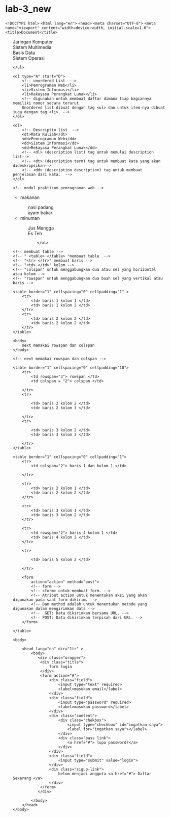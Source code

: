 # lab-3_new

`<!DOCTYPE html>`
`<html lang="en">`
`<head>`
    `<meta charset="UTF-8">`
    `<meta name="viewport" content="width=device-width, initial-scale=1.0">`
   `<title>Document</title>`
</head>
<body>
    <ul type="none" > <!-- Ordered List  -->
        <li>Jaringan Komputer</li>
        <li>Sistem Multimedia</li>
        <li>Basis Data</li>
        <li>Sistem Operasi</li> 
        <!-- Ordered List adalah list yang terurut -->
        <!-- "a" untuk membuat daftar dengan urutan abjad alfabet kecil
         "B" untuk membuat daftar dengan urutan abjad alfabet Besar
         "I" untuk membuat daftar dengan urutan angka romawi
         "i" untuk membuat daftar dengan urusan angka romawi kecil  -->
         <!-- "square" untuk simbol persegi -->
         <!-- "disc" (default) untuk simbol lingkaran disc-->
        <!-- "none" tidak memakai simbol -->
        <!-- "circle" untuk simbol lingkaran -->
              
    </ul>

    <ol type="A" start="D">
        <!-- unordered List  -->
        <li>Pemrograman Web</li>
        <li>Sistem Informasi</li>
        <li>Rekayasa Perangkat Lunak</li>
        <!-- digunakan untuk membuat daftar dimana tiap bagiannya memiliki nomor secara terurut.
        Unordered list dibuat dengan tag <ul> dan untuk item-nya dibuat juga dengan tag <li>. -->    
    </ol>

    <dl>
        <!-- Descriptio list  -->
        <dt>Mata Kuliah</dt>
        <dd>Pemrograman Web</dd>
        <dd>Sistem Informasi</dd>
        <dd>Rekayasa Perangkat Lunak</dd>
        <!-- <dl> (description list) tag untuk memulai description list-->
        <!-- <dt> (description term) tag untuk membuat kata yang akan dideskripsikan-->
        <!-- <dd> (description description) tag untuk membuat penjelasan dari kata.  -->
    </dl>

    <!-- modul praktikum pemrograman web -->

   <ul>
        <li>makanan</li>
            <ol>
                <dt>nasi padang</dt>
                <dt>ayam bakar</dt>
            </ol>
        <li>minuman</li>
        <ol>
            <dt>Jus Mangga</dt>
            <dt>Es Teh</dt>

        </ol>

   </ul>

    <!-- membuat table -->
    <!-- " <table> </table> "membuat table  -->
    <!-- "<tr> </tr>" membuat baris -->
    <!-- "<td> </td>" kolom -->
    <!-- "colspan" untuk menggabungkan dua atau sel yang horizontal atau kolom -->
    <!-- "rowspan" untuk menggabungkan dua buah sel yang vertikal atau baris -->

    <table border="1" cellspacing="0" cellpadding="1" >
        <tr>
            <td> baris 1 kolom 1 </td>
            <td> baris 1 kolom 2 </td>
        </tr>
        <tr>
            <td> baris 2 kolom 2 </td>
            <td> baris 2 kolom 2 </td>
        </tr>
    </table>

    <body>
        next memakai rowspan dan colspan
    </body>

    <!-- next memakai rowspan dan colspan -->

    <table border="1" cellspacing="0" cellpadding="10">
        <tr>
            <td rowspan="3"> rowspan </td>
            <td colspan = "2"> colspan </td>
            
        </tr>
        <tr>
            
            <td> baris 2 kolom 2 </td>
            <td> baris 2 kolom 3 </td>
           
        </tr>
        <tr>
            
            <td> baris 3 kolom 2 </td>
            <td> baris 3 kolom 3 </td>
          
        </tr>
    </table>

    <table border="1" cellspacing="0" cellpadding="1">
        <tr>
            <td colspan="2"> baris 1 dan kolom 1 </td>
            
        </tr>

        <tr>
            <td> baris 2 kolom 1 </td>
            <td> baris 2 kolom 2 </td>
        </tr>

        <tr>
            <td> baris 3 kolom 1 </td>
            <td> baris 3 kolom 2 </td>
        </tr>

        <tr>
            <td rowspan="2"> baris 4 kolom 1 </td>
            <td> baris 4 kolom 2 </td>
        </tr>

        <tr>
            
            <td> baris 5 kolom 2 </td>
        
        </tr>

        <form 
            action="action" method="post"> 
            <!-- form -->
            <!-- <form> untuk membuat form. -->
            <!-- Atribut action untuk menentukan aksi yang akan digunakan pada saat form dikirim. -->
            <!-- Dan method adalah untuk menentukan metode yang digunakan dalam mengirimkan data -->
            <!--  GET: Data dikirimkan bersama URL. -->
            <!-- POST: Data dikirimkan terpisah dari URL. -->
        </form>

    </table>
    
    <body> 
        
        <head lang="en" dir="1tr" >
            <body>
               <div class="wrapper">
                <div class="title">
                    form login
                </div>
                <form action="#">
                    <div class="field">
                        <input type="text" required>
                        <label>masukan email</label>
                    </div>
                    <div class="field">
                        <input type="password" required>
                        <label>masukan password</label>
                    </div>
                    <div class="content">
                        <div class="chekbox">
                            <input type="checkbox" id="ingatkan saya">
                            <label for="ingatkan saya"></label>
                        </div>
                        <div class="pass link">
                            <a href="#"> lupa password?</a>
                        </div>
                    </div>
                    <div class="field">
                        <input type="submit" value="login">
                    </div>
                    <div class="sigup-link">
                        belum menjadi anggota <a href="#"> Daftar Sekarang </a>
                    </div>
                </form>
               </div> 
                
            </body>
        </head>
    </body>

    


</body>
</html>

